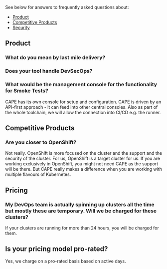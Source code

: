See below for answers to frequently asked questions about:

* [Product](#product)
* [Competitive Products](#competitive-products)
* [Security](#security)

## Product

### What do you mean by last mile delivery?

### Does your tool handle DevSecOps?

### What would be the management console for the functionality for Smoke Tests?

CAPE has its own console for setup and configuration. CAPE is driven by an API-first approach - it can feed into other central consoles. Also as part of the whole toolchain, we will allow the connection into CI/CD e.g. the runner.

## Competitive Products

### Are you closer to OpenShift? 
Not really. OpenShift is more focused on the cluster and the support and the security of the cluster. For us, OpenShift is a target cluster for us. If you are working exclusively in OpenShift, you might not need CAPE as the support will be there. But CAPE really makes a difference when you are working with multiple flavours of Kubernetes. 

## Pricing


### My DevOps team is actually spinning up clusters all the time but mostly these are temporary. Will we be charged for these clusters? 
If your clusters are running for more than 24 hours, you will be charged for them. 

## Is your pricing model pro-rated?
Yes, we charge on a pro-rated basis based on active days. 




